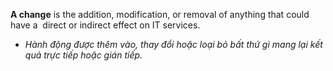 **A change** is the addition, modification, or removal of anything that could have a  direct or indirect effect on IT services.
- *Hành động được thêm vào, thay đổi hoặc loại bỏ bất thứ gì mang lại kết quả trực tiếp hoặc gián tiếp.*